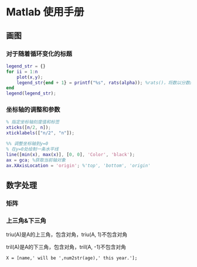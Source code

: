 # Matlab 使用手册

## 画图

### 对于随着循环变化的标题

```matlab
legend_str = {}
for ii = 1:n
	plot(x,y);
	legend_str{end + 1} = printf("%s", rats(alpha)); %rats()，将数以分数的形式输出
end
legend(legend_str);
```

### 坐标轴的调整和参数

```matlab
% 指定坐标轴刻度值和标签
xticks([n/2, n]);
xticklabels(["n/2", "n"]);

%% 调整坐标轴到y=0
% 在y=0处绘制一条水平线
line([min(x), max(x)], [0, 0], 'Color', 'black');
ax = gca; %获取当前轴对象
ax.XAxisLocation = 'origin'; %'top', 'bottom', 'origin'
```

## 数字处理

### 矩阵

### 上三角&下三角

triu(A)是A的上三角，包含对角，triu(A, 1)不包含对角

tril(A)是A的下三角，包含对角，tril(A, -1)不包含对角

```
X = [name,' will be ',num2str(age),' this year.'];
```
